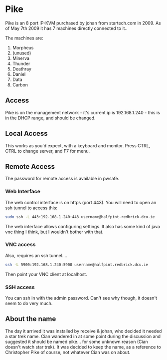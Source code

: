 # Pike

Pike is an 8 port IP-KVM purchased by johan from startech.com in 2009. As of May 7th 2009 it has 7
machines directly connected to it..

The machines are:

1. Morpheus
2. (unused)
3. Minerva
4. Thunder
5. Deathray
6. Daniel
7. Data
8. Carbon

## Access

Pike is on the management network - it's current ip is 192.168.1.240 - this is in the DHCP range,
and should be changed.

## Local Access

This works as you'd expect, with a keyboard and monitor. Press CTRL, CTRL to change server, and F7
for menu.

## Remote Access

The password for remote access is available in pwsafe.

### Web Interface

The web control interface is on https (port 443). You will need to open an ssh tunnel to access this:

``` bash
sudo ssh -L 443:192.168.1.240:443 username@halfpint.redbrick.dcu.ie
```

The web interface allows configuring settings. It also has some kind of java vnc thing I think, but
I wouldn't bother with that.

### VNC access

Also, requires an ssh tunnel....

``` bash
ssh -L 5900:192.168.1.240:5900 username@halfpint.redbrick.dcu.ie
```

Then point your VNC client at localhost.

### SSH access

You can ssh in with the admin password. Can't see why though, it doesn't seem to do very much.

## About the name

The day it arrived it was installed by receive & johan, who decided it needed a star trek name. Cian
wandered in at some point during the discussion and suggested it should be named pike... for some
unknown reason (Cian doesn't watch star trek). It was decided to keep the name, as a reference to
Christopher Pike of course, not whatever Cian was on about.
